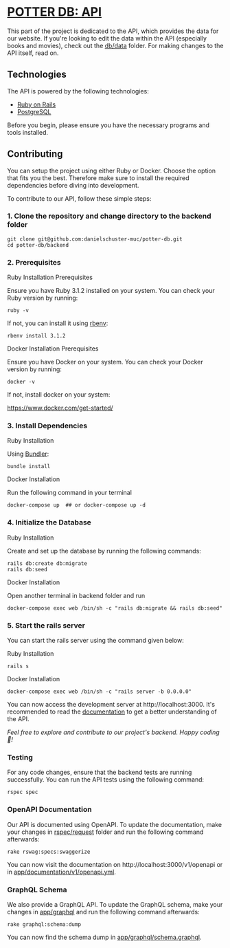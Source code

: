 # [POTTER DB: API](https://api.potterdb.com)

This part of the project is dedicated to the API, which provides the data for our website.
If you're looking to edit the data within the API (especially books and movies), check out the [db/data](db/data) folder.
For making changes to the API itself, read on.

## Technologies

The API is powered by the following technologies:

- [Ruby on Rails](https://rubyonrails.org/)
- [PostgreSQL](https://www.postgresql.org/)

Before you begin, please ensure you have the necessary programs and tools installed.

## Contributing

You can setup the project using either Ruby or Docker. Choose the option that fits you the best. Therefore make sure to install the required dependencies before diving into development.

To contribute to our API, follow these simple steps:

### 1. Clone the repository and change directory to the backend folder

```shell
git clone git@github.com:danielschuster-muc/potter-db.git
cd potter-db/backend
```

### 2. Prerequisites

Ruby Installation Prerequisites

Ensure you have Ruby 3.1.2 installed on your system. You can check your Ruby version by running:

```shell
ruby -v
```

If not, you can install it using [rbenv](https://github.com/rbenv/rbenv):

```shell
rbenv install 3.1.2
```

Docker Installation Prerequisites

Ensure you have Docker on your system. You can check your Docker version by running:

```shell
docker -v
```
If not, install docker on your system:

https://www.docker.com/get-started/

### 3. Install Dependencies

Ruby Installation

Using [Bundler](https://github.com/bundler/bundler):

```shell
bundle install
```

Docker Installation 

Run the following command in your terminal

```shell
docker-compose up  ## or docker-compose up -d
```

### 4. Initialize the Database

Ruby Installation

Create and set up the database by running the following commands:

```shell
rails db:create db:migrate
rails db:seed
```
Docker Installation 

Open another terminal in backend folder and run

```shell
docker-compose exec web /bin/sh -c "rails db:migrate && rails db:seed"
```
### 5. Start the rails server

You can start the rails server using the command given below:

Ruby Installation

```shell
rails s
```
Docker Installation

```shell
docker-compose exec web /bin/sh -c "rails server -b 0.0.0.0"
```

You can now access the development server at http://localhost:3000. It's recommended to read the [documentation](https://docs.potterdb.com/) to get a better understanding of the API.

*Feel free to explore and contribute to our project's backend. Happy coding 🎉!*

### Testing

For any code changes, ensure that the backend tests are running successfully. You can run the API tests using the following command:

```shell
rspec spec
```

### OpenAPI Documentation

Our API is documented using OpenAPI.
To update the documentation, make your changes in [rspec/request](spec/requests) folder and run the following command afterwards:

```shell
rake rswag:specs:swaggerize
```
You can now visit the documentation on http://localhost:3000/v1/openapi or in [app/documentation/v1/openapi.yml](app/documentation/v1/openapi.yml).

### GraphQL Schema
We also provide a GraphQL API. To update the GraphQL schema, make your changes in [app/graphql](app/graphql) and run the following command afterwards:

```shell
rake graphql:schema:dump
```

You can now find the schema dump in [app/graphql/schema.graphql](app/graphql/schema.graphql).